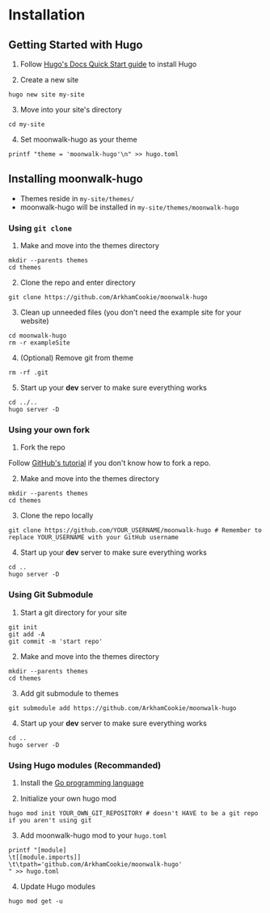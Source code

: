 # Installation
<!-- markdownlint-disable MD029 -->

## Getting Started with Hugo

1. Follow [Hugo's Docs Quick Start guide](https://gohugo.io/getting-started/quick-start/) to install Hugo

2. Create a new site

```shell
hugo new site my-site
```

3. Move into your site's directory

```shell
cd my-site
```

4. Set moonwalk-hugo as your theme

```shell
printf "theme = 'moonwalk-hugo'\n" >> hugo.toml
```

## Installing moonwalk-hugo

- Themes reside in `my-site/themes/`
- moonwalk-hugo will be installed in `my-site/themes/moonwalk-hugo`

### Using `git clone`

1. Make and move into the themes directory

```shell
mkdir --parents themes
cd themes
```

2. Clone the repo and enter directory

```shell
git clone https://github.com/ArkhamCookie/moonwalk-hugo
```

3. Clean up unneeded files (you don't need the example site for your website)

```shell
cd moonwalk-hugo
rm -r exampleSite
```

4. (Optional) Remove git from theme

```shell
rm -rf .git
```

5. Start up your **dev** server to make sure everything works

```shell
cd ../..
hugo server -D
```

### Using your own fork

1. Fork the repo

Follow [GitHub's tutorial](https://docs.github.com/en/pull-requests/collaborating-with-pull-requests/working-with-forks/fork-a-repo) if you don't know how to fork a repo.

2. Make and move into the themes directory

```shell
mkdir --parents themes
cd themes
```

3. Clone the repo locally

```shell
git clone https://github.com/YOUR_USERNAME/moonwalk-hugo # Remember to replace YOUR_USERNAME with your GitHub username
```

4. Start up your **dev** server to make sure everything works

```shell
cd ..
hugo server -D
```

### Using Git Submodule

1. Start a git directory for your site

```shell
git init
git add -A
git commit -m 'start repo'
```

2. Make and move into the themes directory

```shell
mkdir --parents themes
cd themes
```

3. Add git submodule to themes

```shell
git submodule add https://github.com/ArkhamCookie/moonwalk-hugo
```

4. Start up your **dev** server to make sure everything works

```shell
cd ..
hugo server -D
```

### Using Hugo modules (Recommanded)

1. Install the [Go programming language](https://go.dev/doc/install)

2. Initialize your own hugo mod

```shell
hugo mod init YOUR_OWN_GIT_REPOSITORY # doesn't HAVE to be a git repo if you aren't using git
```

3. Add moonwalk-hugo mod to your `hugo.toml`

```shell
printf "[module]
\t[[module.imports]]
\t\tpath='github.com/ArkhamCookie/moonwalk-hugo'
" >> hugo.toml
```

4. Update Hugo modules

```shell
hugo mod get -u
```

